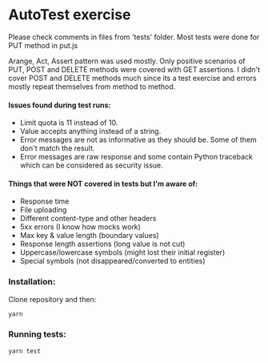 # AutoTest exercise

Please check comments in files from 'tests' folder.
Most tests were done for PUT method in put.js

Arange, Act, Assert pattern was used mostly. Only positive scenarios of PUT, POST and DELETE methods were covered with GET assertions.
I didn't cover POST and DELETE methods much since its a test exercise and errors mostly repeat themselves from method to method.

#### Issues found during test runs:

-   Limit quota is 11 instead of 10.
-   Value accepts anything instead of a string.
-   Error messages are not as informative as they should be. Some of them don't match the result.
-   Error messages are raw response and some contain Python traceback which can be considered as security issue.

#### Things that were NOT covered in tests but I'm aware of:

-   Response time
-   File uploading
-   Different content-type and other headers
-   5xx errors (I know how mocks work)
-   Max key & value length (boundary values)
-   Response length assertions (long value is not cut)
-   Uppercase/lowercase symbols (might lost their initial register)
-   Special symbols (not disappeared/converted to entities)

### Installation:

Clone repository and then:

```bash
yarn
```

### Running tests:

```bash
yarn test
```

